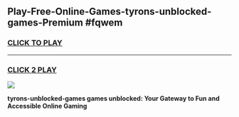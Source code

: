 
## Play-Free-Online-Games-tyrons-unblocked-games-Premium #fqwem
<h3>
<a href="https://premium.freeplayer.one?title=tyrons-unblocked-games&ref=8M">CLICK TO PLAY</a></h3>
<hr>

<h3>
<a href="https://premium.freeplayer.one?title=tyrons-unblocked-games&ref=8M">CLICK 2 PLAY</a>
  
</h3>

<a href="https://premium.freeplayer.one?title=tyrons-unblocked-games&ref=8M"><img src="https://clearcache.store/games.png"></a>


**tyrons-unblocked-games games unblocked: Your Gateway to Fun and Accessible Online Gaming**
